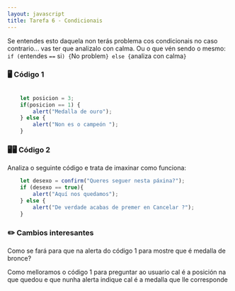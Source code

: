 ```yaml
---
layout: javascript
title: Tarefa 6 - Condicionais
---
```

Se entendes esto daquela non terás problema cos condicionais no caso contrario... vas ter que analizalo con calma. Ou o que vén sendo o mesmo: `if (`entendes `==` si`) {`No problem`} else {`analiza con calma`}`

<!-- ### 🧺 Preparación

Precisamos unha carpeta á que imos chamar **tarefa6_condicionais** que terá coma sempre un *.html* xunto cun *.css* e tamén un *.js.* Podemos facer o mesmo que na anterior tarefa:

[ Tarefa 0: Crear infraestrutura](../t0) -->

### 🖥 Código 1

<!-- No ficheiro *.js* tecleamos: -->
```js

    let posicion = 3;
    if(posicion == 1) {
    	alert("Medalla de ouro");
    } else {
    	alert("Non es o campeón ");
    }
```

### 🖥🖥 Código 2

Analiza o  seguinte código e trata de imaxinar como funciona:

```js
    let desexo = confirm("Queres seguer nesta páxina?");
    if (desexo == true){
    	alert("Aquí nos quedamos");
    } else {
    	alert("De verdade acabas de premer en Cancelar ?");
    }
```

<!-- ### 🎞 Visualizar o javascript

Calcamos no *.html* e debería abrirse o navegador mostrando o resultado do noso código. -->

### ✏️ Cambios interesantes

Como se fará para que na alerta do código 1 para mostre que é medalla de bronce? 

Como melloramos o código 1 para preguntar ao usuario cal é a posición na que quedou e que nunha alerta indique cal é a medalla que lle corresponde